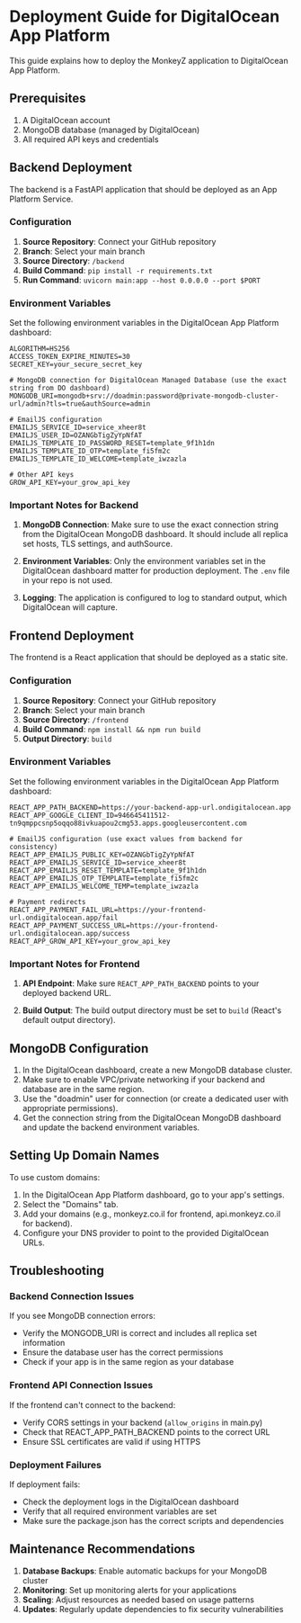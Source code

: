 # Deployment Guide for DigitalOcean App Platform

This guide explains how to deploy the MonkeyZ application to DigitalOcean App Platform.

## Prerequisites

1. A DigitalOcean account
2. MongoDB database (managed by DigitalOcean)
3. All required API keys and credentials

## Backend Deployment

The backend is a FastAPI application that should be deployed as an App Platform Service.

### Configuration

1. **Source Repository**: Connect your GitHub repository
2. **Branch**: Select your main branch
3. **Source Directory**: `/backend`
4. **Build Command**: `pip install -r requirements.txt`
5. **Run Command**: `uvicorn main:app --host 0.0.0.0 --port $PORT`

### Environment Variables

Set the following environment variables in the DigitalOcean App Platform dashboard:

```
ALGORITHM=HS256
ACCESS_TOKEN_EXPIRE_MINUTES=30
SECRET_KEY=your_secure_secret_key

# MongoDB connection for DigitalOcean Managed Database (use the exact string from DO dashboard)
MONGODB_URI=mongodb+srv://doadmin:password@private-mongodb-cluster-url/admin?tls=true&authSource=admin

# EmailJS configuration
EMAILJS_SERVICE_ID=service_xheer8t
EMAILJS_USER_ID=OZANGbTigZyYpNfAT
EMAILJS_TEMPLATE_ID_PASSWORD_RESET=template_9f1h1dn
EMAILJS_TEMPLATE_ID_OTP=template_fi5fm2c
EMAILJS_TEMPLATE_ID_WELCOME=template_iwzazla

# Other API keys
GROW_API_KEY=your_grow_api_key
```

### Important Notes for Backend

1. **MongoDB Connection**: Make sure to use the exact connection string from the DigitalOcean MongoDB dashboard. It should include all replica set hosts, TLS settings, and authSource.
   
2. **Environment Variables**: Only the environment variables set in the DigitalOcean dashboard matter for production deployment. The `.env` file in your repo is not used.

3. **Logging**: The application is configured to log to standard output, which DigitalOcean will capture.

## Frontend Deployment

The frontend is a React application that should be deployed as a static site.

### Configuration

1. **Source Repository**: Connect your GitHub repository
2. **Branch**: Select your main branch
3. **Source Directory**: `/frontend`
4. **Build Command**: `npm install && npm run build`
5. **Output Directory**: `build`

### Environment Variables

Set the following environment variables in the DigitalOcean App Platform dashboard:

```
REACT_APP_PATH_BACKEND=https://your-backend-app-url.ondigitalocean.app
REACT_APP_GOOGLE_CLIENT_ID=946645411512-tn9qmppcsnp5oqqo88ivkuapou2cmg53.apps.googleusercontent.com

# EmailJS configuration (use exact values from backend for consistency)
REACT_APP_EMAILJS_PUBLIC_KEY=OZANGbTigZyYpNfAT
REACT_APP_EMAILJS_SERVICE_ID=service_xheer8t
REACT_APP_EMAILJS_RESET_TEMPLATE=template_9f1h1dn
REACT_APP_EMAILJS_OTP_TEMPLATE=template_fi5fm2c
REACT_APP_EMAILJS_WELCOME_TEMP=template_iwzazla

# Payment redirects
REACT_APP_PAYMENT_FAIL_URL=https://your-frontend-url.ondigitalocean.app/fail
REACT_APP_PAYMENT_SUCCESS_URL=https://your-frontend-url.ondigitalocean.app/success
REACT_APP_GROW_API_KEY=your_grow_api_key
```

### Important Notes for Frontend

1. **API Endpoint**: Make sure `REACT_APP_PATH_BACKEND` points to your deployed backend URL.

2. **Build Output**: The build output directory must be set to `build` (React's default output directory).

## MongoDB Configuration

1. In the DigitalOcean dashboard, create a new MongoDB database cluster.
2. Make sure to enable VPC/private networking if your backend and database are in the same region.
3. Use the "doadmin" user for connection (or create a dedicated user with appropriate permissions).
4. Get the connection string from the DigitalOcean MongoDB dashboard and update the backend environment variables.

## Setting Up Domain Names

To use custom domains:

1. In the DigitalOcean App Platform dashboard, go to your app's settings.
2. Select the "Domains" tab.
3. Add your domains (e.g., monkeyz.co.il for frontend, api.monkeyz.co.il for backend).
4. Configure your DNS provider to point to the provided DigitalOcean URLs.

## Troubleshooting

### Backend Connection Issues

If you see MongoDB connection errors:
- Verify the MONGODB_URI is correct and includes all replica set information
- Ensure the database user has the correct permissions
- Check if your app is in the same region as your database

### Frontend API Connection Issues

If the frontend can't connect to the backend:
- Verify CORS settings in your backend (`allow_origins` in main.py)
- Check that REACT_APP_PATH_BACKEND points to the correct URL
- Ensure SSL certificates are valid if using HTTPS

### Deployment Failures

If deployment fails:
- Check the deployment logs in the DigitalOcean dashboard
- Verify that all required environment variables are set
- Make sure the package.json has the correct scripts and dependencies

## Maintenance Recommendations

1. **Database Backups**: Enable automatic backups for your MongoDB cluster
2. **Monitoring**: Set up monitoring alerts for your applications
3. **Scaling**: Adjust resources as needed based on usage patterns
4. **Updates**: Regularly update dependencies to fix security vulnerabilities
